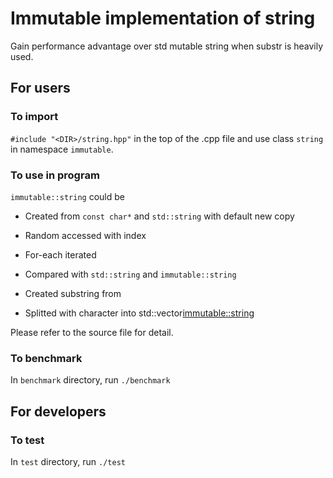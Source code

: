 # Immutable implementation of string

Gain performance advantage over std mutable string when substr is heavily used.

## For users

### To import

```#include "<DIR>/string.hpp"``` in the top of the .cpp file and use class ```string``` in namespace ```immutable```.

### To use in program

```immutable::string``` could be 

* Created from ```const char*``` and ```std::string``` with default new copy

* Random accessed with index

* For-each iterated

* Compared with ```std::string``` and ```immutable::string```

* Created substring from

* Splitted with character into std::vector<immutable::string>

Please refer to the source file for detail.

### To benchmark

In ```benchmark``` directory, run ```./benchmark```

## For developers

### To test

In ```test``` directory, run ```./test```
